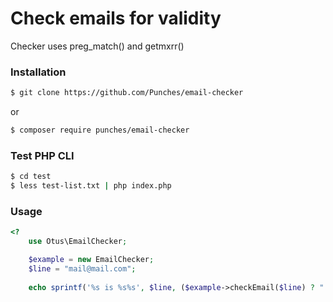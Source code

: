 # Check emails for validity 

Checker uses preg_match() and getmxrr()

### Installation


```sh
$ git clone https://github.com/Punches/email-checker
```

or 

```sh
$ composer require punches/email-checker
```

### Test PHP CLI

```sh
$ cd test
$ less test-list.txt | php index.php
```

### Usage

```php
<?
    use Otus\EmailChecker;

    $example = new EmailChecker;
    $line = "mail@mail.com";
    
    echo sprintf('%s is %s%s', $line, ($example->checkEmail($line) ? " valid" : " not valid"), PHP_EOL);
```